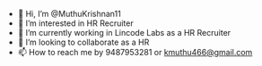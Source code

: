 - 👋 Hi, I’m @MuthuKrishnan11
- 👀 I’m interested in HR Recruiter
- 🌱 I’m currently working in Lincode Labs as a HR Recruiter
- 💞️ I’m looking to collaborate as a HR
- 📫 How to reach me by 9487953281 or kmuthu466@gmail.com

<!---
MuthuKrishnan11/MuthuKrishnan11 is a ✨ special ✨ repository because its `README.md` (this file) appears on your GitHub profile.
You can click the Preview link to take a look at your changes.
--->
